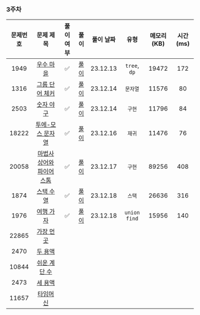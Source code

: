 ### 3주차

| 문제번호 |                         문제 제목                     | 풀이 여부 |                 풀이                 |  풀이 날짜   |      유형      | 메모리(KB) | 시간(ms) |
|:----:|:-----------------------------------------------------:|:-----:|:----------------------------------:|:--------:|:------------:|:-------:|:------:|
|1949| [우수 마을](https://www.acmicpc.net/problem/1949) |   ✅   |     [풀이](./BOJ_1949_우수마을.java)     | 23.12.13 | `tree`, `dp` |  19472  |  172   |
|1316| [그룹 단어 체커](https://www.acmicpc.net/problem/1316) |   ✅   |    [풀이](./BOJ_1316_그룹단어체커.java)    | 23.12.14 |    `문자열`     |  11576  |   80   |
|2503| [숫자 야구](https://www.acmicpc.net/problem/2503) |   ✅   |     [풀이](./BOJ_2503_숫자야구.java)     | 23.12.14 |     `구현`     |  11796  |   84   |
|18222| [투에-모스 문자열](https://www.acmicpc.net/problem/18222) |   ✅   |   [풀이](./BOJ_18222_투에모스문자열.java)   | 23.12.16 |     `재귀`     |  11476  |   76   |
|20058| [마법사 상어와 파이어스톰](https://www.acmicpc.net/problem/20058) |   ✅   | [풀이](./BOJ_20058_마법사상어와파이어스톰.java) | 23.12.17 |     `구현`     |  89256       |  408   |
|1874| [스택 수열](https://www.acmicpc.net/problem/1874) |   ✅   |     [풀이](./BOJ_1847_스택수열.java)     | 23.12.18 |     `스택`     |   26636      |  316   |
|1976| [여행 가자](https://www.acmicpc.net/problem/1976) | ✅     |     [풀이](./BOJ_1976_여행가자.java)     | 23.12.18 | `union find`  |     15956    |  140   |
|22865| [가장 먼 곳](https://www.acmicpc.net/problem/22865) |       |                                    |          |              |         |        |
|2470| [두 용액](https://www.acmicpc.net/problem/2470) |       |                                    |          |              |         |        |
|10844| [쉬운 계단 수](https://www.acmicpc.net/problem/10844) |       |                                    |          |              |         |        |
|2473| [세 용액](https://www.acmicpc.net/problem/2473) |       |                                    |          |              |         |        |
|11657| [타임머신](https://www.acmicpc.net/problem/11657) |       |                                    |          |              |         |        |